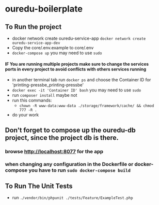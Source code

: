 # ouredu-boilerplate


## To Run the project

- docker network create ouredu-service-app `docker network create ouredu-service-app-dev`
- Copy the core/.env.example to core/.env
- `docker-compose up` you may need to use `sudo`
#### IF You are running multiple projects make sure to change the services ports in every project to avoid conflicts with others services running
- in another terminal tab run `docker ps` and choose the Container ID for 'printing-pressbe_printing-pressbe'
- `docker exec -it 'Container ID' bash` you may need to use `sudo`
- run `composer install` maybe not
- run this commands:
  - `chown -R www-data:www-data ./storage/framework/cache/ && chmod 777 -R .`
- do your work 

## Don't forget to compose up the ouredu-db project, since the project db is there.

### browse [http://localhost:8077](http://localhost:8777) for the app

### when changing any configuration in the Dockerfile or docker-compose you have to run `sudo docker-compose build`

## To Run The Unit Tests
- run `./vendor/bin/phpunit ./tests/Feature/ExampleTest.php`